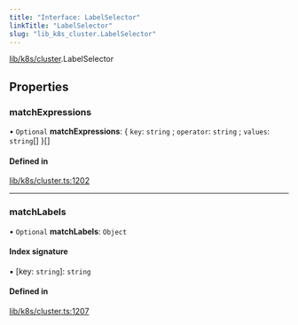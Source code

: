 ```yaml
---
title: "Interface: LabelSelector"
linkTitle: "LabelSelector"
slug: "lib_k8s_cluster.LabelSelector"
---
```


[lib/k8s/cluster](../modules/lib_k8s_cluster.md).LabelSelector

## Properties

### matchExpressions

• `Optional` **matchExpressions**: { `key`: `string` ; `operator`: `string` ; `values`: `string`[]  }[]

#### Defined in

[lib/k8s/cluster.ts:1202](https://github.com/headlamp-k8s/headlamp/blob/2ce94491/frontend/src/lib/k8s/cluster.ts#L1202)

___

### matchLabels

• `Optional` **matchLabels**: `Object`

#### Index signature

▪ [key: `string`]: `string`

#### Defined in

[lib/k8s/cluster.ts:1207](https://github.com/headlamp-k8s/headlamp/blob/2ce94491/frontend/src/lib/k8s/cluster.ts#L1207)

